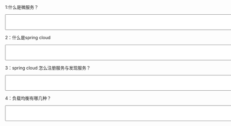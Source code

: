 1:什么是微服务？
<textarea rows="3" cols="200" ></textarea>

2：什么是spring cloud
<textarea rows="3" cols="200" /></textarea>

3：spring cloud 怎么注册服务与发现服务？
<textarea rows="3" cols="200" ></textarea>

4：负载均衡有哪几种？
<textarea rows="3" cols="200" ></textarea>
